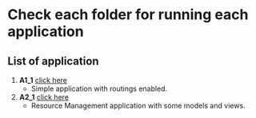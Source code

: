 # Check each folder for running each application
## List of application
1. **A1_1** [click here](https://github.com/Ananta580/dotnet_stuff/tree/main/A1_1/A1_1)
   - Simple application with routings enabled.
2. **A2_1** [click here](https://github.com/Ananta580/dotnet_stuff/tree/main/A2_2/A2_2)
   - Resource Management application with some models and views.
